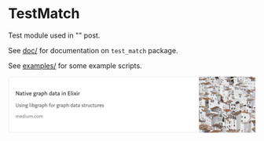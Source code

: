 # TestMatch

Test module used in
""
post.

See [doc/](https://tonyhammond.github.io/ex_mples/test_match/doc/) for documentation on `test_match` package.

See [examples/](https://github.com/tonyhammond/ex_mples/tree/master/test_match/examples) for some example scripts.

![medium-post-8.png](../images/medium-post-8.png)
